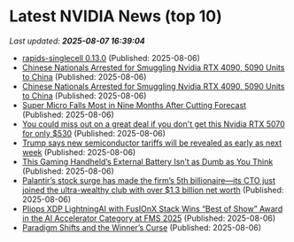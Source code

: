 # Latest NVIDIA News (top 10)
_Last updated: **2025-08-07 16:39:04**_

- [rapids-singlecell 0.13.0](https://pypi.org/project/rapids-singlecell/0.13.0/) (Published: 2025-08-06)
- [Chinese Nationals Arrested for Smuggling Nvidia RTX 4090, 5090 Units to China](https://uk.pcmag.com/graphics-cards/159446/chinese-nationals-arrested-for-smuggling-nvidia-rtx-4090-5090-units-to-china) (Published: 2025-08-06)
- [Chinese Nationals Arrested for Smuggling Nvidia RTX 4090, 5090 Units to China](https://me.pcmag.com/en/graphics-cards/31555/chinese-nationals-arrested-for-smuggling-nvidia-rtx-4090-5090-units-to-china) (Published: 2025-08-06)
- [Super Micro Falls Most in Nine Months After Cutting Forecast](https://www.livemint.com/companies/company-results/super-micro-falls-most-in-nine-months-after-cutting-forecast-11754497498984.html) (Published: 2025-08-06)
- [You could miss out on a great deal if you don't get this Nvidia RTX 5070 for only $530](https://www.neowin.net/deals/you-could-miss-out-on-a-great-deal-if-you-dont-get-this-nvidia-rtx-5070-for-only-530/) (Published: 2025-08-06)
- [Trump says new semiconductor tariffs will be revealed as early as next week](https://mobilesyrup.com/2025/08/06/us-donald-trump-new-semiconductor-tariffs/) (Published: 2025-08-06)
- [This Gaming Handheld’s External Battery Isn’t as Dumb as You Think](https://gizmodo.com/this-gaming-handhelds-external-battery-isnt-as-dumb-as-you-think-2000639520) (Published: 2025-08-06)
- [Palantir’s stock surge has made the firm’s 5th billionaire—its CTO just joined the ultra-wealthy club with over $1.3 billion net worth](https://fortune.com/2025/08/06/palantir-stock-surge-billionaires-wealth-cto-shyam-sankar-peter-thiel-alex-karp-competition-with-nvidia-jensen-huang/) (Published: 2025-08-06)
- [Pliops XDP LightningAI with FusIOnX Stack Wins “Best of Show” Award in the AI Accelerator Category at FMS 2025](https://www.globenewswire.com/news-release/2025/08/06/3128502/0/en/Pliops-XDP-LightningAI-with-FusIOnX-Stack-Wins-Best-of-Show-Award-in-the-AI-Accelerator-Category-at-FMS-2025.html) (Published: 2025-08-06)
- [Paradigm Shifts and the Winner’s Curse](https://stratechery.com/2025/paradigm-shifts-and-the-winners-curse/) (Published: 2025-08-06)
